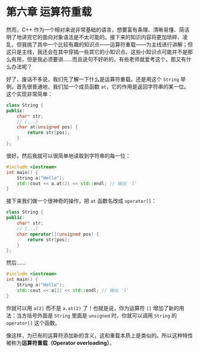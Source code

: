 # 第六章 运算符重载

然而，C++ 作为一个相对来说非常基础的语言，想要富有条理、清晰易懂、简洁明了地讲完它的面向对象语法是不太可能的。接下来的知识内容将更加琐碎、凌乱，但我挑了其中一个比较有趣的知识点——运算符重载——为主线进行讲解；但这只是主线，我还会在其中穿插一些其它的小知识点。这些小知识点可能并不是那么有用，但是我必须要讲……而且说句不好听的，有些老师就爱考这个，那又有什么办法呢？

好了，废话不多说，我们先了解一下什么是运算符重载。还是用这个 `String` 举例。首先很普通地，我们加一个成员函数 `at`，它的作用是返回字符串的某一位。这个实现非常简单：
```cpp
class String {
public:
    char* str;
    // [...]
    char at(unsigned pos) {
        return str[pos];
    }
};
```

很好。然后我就可以很简单地读取到字符串的每一位：
```cpp
#include <iostream>
int main() {
    String a("Hello");
    std::cout << a.at(2) << std::endl; // 输出 'l'
}
```

接下来我们做一个很神奇的操作，把 `at` 函数名改成 `operator[]`：
```cpp
class String {
public:
    char* str;
    // [...]
    char operator[](unsigned pos) {
        return str[pos];
    }
};
```

然后……
```cpp
#include <iostream>
int main() {
    String a("Hello");
    std::cout << a[2] << std::endl; // 输出 'l'
}
```

你就可以用 `a[2]` 而不是 `a.at(2)` 了！也就是说，你为运算符 `[]` 增加了新的用法：当方括号外面是 `String` 里面是 `unsigned` 时，你就可以调用 `String` 的 `operator[]` 这个函数。

像这样，为已有的运算符添加新的含义，这和重载本质上是类似的。所以这种特性被称为**运算符重载（Operator overloading）**。
